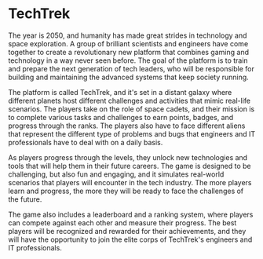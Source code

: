 # TechTrek

The year is 2050, and humanity has made great strides in technology and space exploration. A group of brilliant scientists and engineers have come together to create a revolutionary new platform that combines gaming and technology in a way never seen before. The goal of the platform is to train and prepare the next generation of tech leaders, who will be responsible for building and maintaining the advanced systems that keep society running.

The platform is called TechTrek, and it's set in a distant galaxy where different planets host different challenges and activities that mimic real-life scenarios. The players take on the role of space cadets, and their mission is to complete various tasks and challenges to earn points, badges, and progress through the ranks. The players also have to face different aliens that represent the different type of problems and bugs that engineers and IT professionals have to deal with on a daily basis.

As players progress through the levels, they unlock new technologies and tools that will help them in their future careers. The game is designed to be challenging, but also fun and engaging, and it simulates real-world scenarios that players will encounter in the tech industry. The more players learn and progress, the more they will be ready to face the challenges of the future.

The game also includes a leaderboard and a ranking system, where players can compete against each other and measure their progress. The best players will be recognized and rewarded for their achievements, and they will have the opportunity to join the elite corps of TechTrek's engineers and IT professionals.
